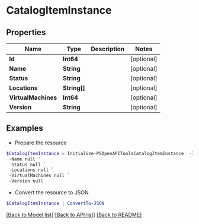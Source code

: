 # CatalogItemInstance
## Properties

Name | Type | Description | Notes
------------ | ------------- | ------------- | -------------
**Id** | **Int64** |  | [optional] 
**Name** | **String** |  | [optional] 
**Status** | **String** |  | [optional] 
**Locations** | **String[]** |  | [optional] 
**VirtualMachines** | **Int64** |  | [optional] 
**Version** | **String** |  | [optional] 

## Examples

- Prepare the resource
```powershell
$CatalogItemInstance = Initialize-PSOpenAPIToolsCatalogItemInstance  -Id null `
 -Name null `
 -Status null `
 -Locations null `
 -VirtualMachines null `
 -Version null
```

- Convert the resource to JSON
```powershell
$CatalogItemInstance | ConvertTo-JSON
```

[[Back to Model list]](../README.md#documentation-for-models) [[Back to API list]](../README.md#documentation-for-api-endpoints) [[Back to README]](../README.md)

